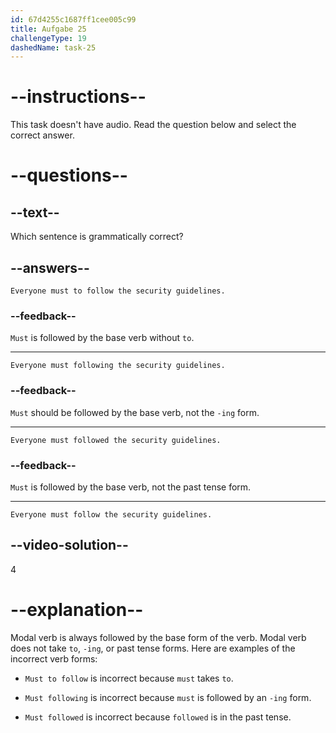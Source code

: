 ```yaml
---
id: 67d4255c1687ff1cee005c99
title: Aufgabe 25
challengeType: 19
dashedName: task-25
---
```


# --instructions--

This task doesn't have audio. Read the question below and select the correct answer.

# --questions--

## --text--

Which sentence is grammatically correct?

## --answers--

`Everyone must to follow the security guidelines.`

### --feedback--

`Must` is followed by the base verb without `to`.

---

`Everyone must following the security guidelines.`

### --feedback--

`Must` should be followed by the base verb, not the `-ing` form.

---

`Everyone must followed the security guidelines.`

### --feedback--

`Must` is followed by the base verb, not the past tense form.

---

`Everyone must follow the security guidelines.`

## --video-solution--

4

# --explanation--

Modal verb is always followed by the base form of the verb. Modal verb does not take `to`, `-ing`, or past tense forms. Here are examples of the incorrect verb forms:

- `Must to follow` is incorrect because `must` takes `to`.

- `Must following` is incorrect because `must` is followed by an `-ing` form.

- `Must followed` is incorrect because `followed` is in the past tense. 
